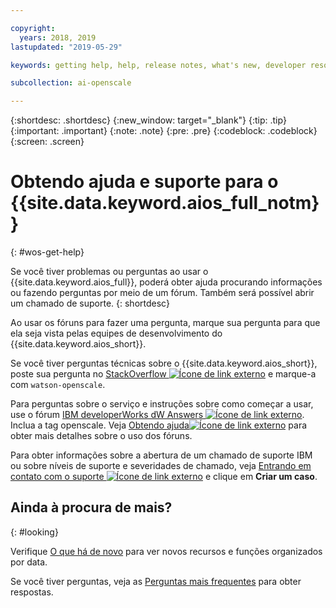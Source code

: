 ```yaml
---

copyright:
  years: 2018, 2019
lastupdated: "2019-05-29"

keywords: getting help, help, release notes, what's new, developer resources 

subcollection: ai-openscale

---
```


{:shortdesc: .shortdesc}
{:new_window: target="_blank"}
{:tip: .tip}
{:important: .important}
{:note: .note}
{:pre: .pre}
{:codeblock: .codeblock}
{:screen: .screen}

# Obtendo ajuda e suporte para o {{site.data.keyword.aios_full_notm}}
{: #wos-get-help}

Se você tiver problemas ou perguntas ao usar o {{site.data.keyword.aios_full}}, poderá
obter ajuda procurando informações ou fazendo perguntas por meio de um fórum. Também será possível abrir
um chamado de suporte.
{: shortdesc}

Ao usar os fóruns para fazer uma pergunta, marque sua pergunta para que ela seja vista pelas
equipes de desenvolvimento do {{site.data.keyword.aios_short}}.

Se você tiver perguntas técnicas sobre o {{site.data.keyword.aios_short}}, poste sua
pergunta no [StackOverflow ![Ícone de link externo](../../icons/launch-glyph.svg "Ícone de link externo")](https://stackoverflow.com/questions/tagged/watson-openscale) e marque-a com `watson-openscale`.

Para perguntas sobre o serviço e instruções sobre como começar a usar, use o fórum [IBM developerWorks dW Answers
![Ícone de link externo](../../icons/launch-glyph.svg "Ícone de link externo")](https://developer.ibm.com/?s=openscale). Inclua a tag openscale. Veja [Obtendo ajuda![Ícone de link externo](../../icons/launch-glyph.svg "Ícone de link externo")](https://developer.ibm.com/answers/smartspace/dw-answers-help/index.html) para obter mais detalhes sobre o uso dos fóruns.

Para obter informações sobre a abertura de um chamado de suporte IBM ou sobre níveis de suporte
e severidades de chamado, veja [Entrando em contato com o suporte ![Ícone de link externo](../../icons/launch-glyph.svg "Ícone de link externo")](https://cloud.ibm.com/unifiedsupport/supportcenter) e clique em **Criar um caso**.

## Ainda à procura de mais?
{: #looking}

Verifique [O que há de novo](/docs/services/ai-openscale?topic=ai-openscale-rn-relnotes)
para ver novos recursos e funções organizados por data.

Se você tiver perguntas, veja as [Perguntas mais frequentes](/docs/services/ai-openscale?topic=ai-openscale-wos-faqs) para obter respostas.
